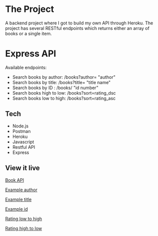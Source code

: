 # The Project

A backend project where I got to build my own API through Heroku. 
The project has several RESTful endpoints which returns either an array of books or a single item. 

# Express API

Available endpoints:
* Search books by author: /books?author= "author"
* Search books by title: /books?title= "title name"
* Search books by ID : /books/ "id number"
* Search books high to low: /books?sort=rating_dsc
* Search books low to high: /books?sort=rating_asc 

## Tech

* Node.js
* Postman
* Heroku
* Javascript
* Restful API
* Express

## View it live

[Book API](https://andrea-books-api.herokuapp.com/)

[Example author](https://andrea-books-api.herokuapp.com/books?author=douglas)

[Example title](https://andrea-books-api.herokuapp.com/books?title=Shakespeare)

[Example id](https://andrea-books-api.herokuapp.com/books/524)

[Rating low to high](https://andrea-books-api.herokuapp.com/books?sort=rating_asc)

[Rating high to low](https://andrea-books-api.herokuapp.com/books?sort=rating_dsc)
